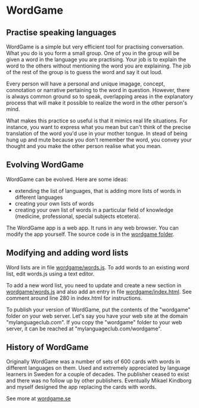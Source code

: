 # WordGame

## Practise speaking languages

WordGame is a simple but very efficient tool for practising conversation. What you do is you form a small group. One of you in the group will be given a word in the language you are practising. Your job is to explain the word to the others without mentioning the word you are explaining. The job of the rest of the group is to guess the word and say it out loud.

Every person will have a personal and unique imagage, concept, connotation or narrative pertaining to the word in question. However, there is always common ground so to speak, overlapping areas in the explanatory process that will make it possible to realize the word in the other person's mind. 

What makes this practice so useful is that it mimics real life situations. For instance, you want to express what you mean but can't think of the precise translation of the word you'd use in your mother tongue. In stead of being hung up and mute because you don't remember the word, you convey your thought and you make the other person realise what you mean.

## Evolving WordGame

WordGame can be evolved. Here are some ideas:
- extending the list of languages, that is adding more lists of words in different languages
- creating your own lists of words
- creating your own list of words in a particular field of knowledge (medicine, professional, special subjects etcetera).

The WordGame app is a web app. It runs in any web browser. You can modify the app yourself. The source code is in the [wordgame folder](wordgame/).

## Modifying and adding word lists

Word lists are in file [wordgame/words.js](wordgame/words.js). To add words to an existing word list, edit words.js using a text editor.

To add a new word list, you need to update and create a new section in [wordgame/words.js](wordgame/words.js) and also add an entry in file [wordgame/index.html](wordgame/index.html). See comment around line 280 in index.html for instructions.

To publish your version of WordGame, put the contents of the "wordgame" folder on your web server. Let's say you have your web site at the domain "mylanguageclub.com". If you copy the "wordgame" folder to your web server, it can be reached at "mylanguageclub.com/wordgame".

## History of WordGame

Originally WordGame was a number of sets of 600 cards with words in different languages on them. Used and extremely appreciated by language learners in Sweden for a couple of decades. The publisher ceased to exist and there was no follow up by other publishers. Eventually Mikael Kindborg and myself designed the app replacing the cards with words.

See more at [wordgame.se](http://wordgame.se/)
